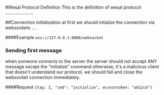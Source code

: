 #Wesal Protocol Definition
This is the  definition of wesal protocol ......................

##Connection initialization
at first we should intialize the connection via websockets ....

####Example 
`wss://127.0.0.1:8080/websocket`

### Sending first message 
when someone connects to the server the server should not accept ANY message except the "initialize" command otherwise, it's a malicious client that doesn't understand our protocol, we should fail and close the websocket connection immediately.

####Request
`{tag: 1, "cmd": "initialize", accesstoken: "ab12cd"}`

